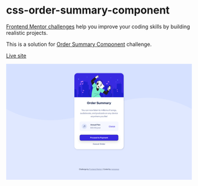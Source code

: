 # css-order-summary-component

[Frontend Mentor challenges](https://www.frontendmentor.io/) help you improve your coding skills by building realistic projects.

This is a solution for [Order Summary Component](https://www.frontendmentor.io/challenges/order-summary-component-QlPmajDUj) challenge.

[Live site](https://amansgz.github.io/css-order-summary-component/)

![preview](./styles/images/preview.png)
